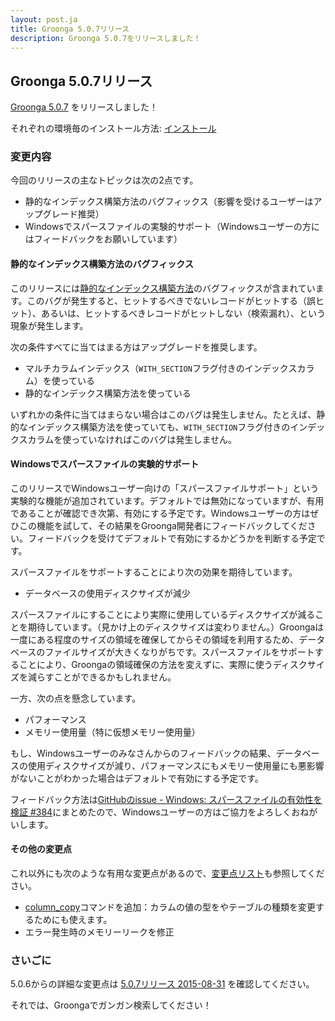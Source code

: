 ```yaml
---
layout: post.ja
title: Groonga 5.0.7リリース
description: Groonga 5.0.7をリリースしました！
---
```


## Groonga 5.0.7リリース

[Groonga 5.0.7](/ja/docs/news.html#release-5-0-7) をリリースしました！

それぞれの環境毎のインストール方法: [インストール](/ja/docs/install.html)

### 変更内容

今回のリリースの主なトピックは次の2点です。

  * 静的なインデックス構築方法のバグフィックス（影響を受けるユーザーはアップグレード推奨）
  * Windowsでスパースファイルの実験的サポート（Windowsユーザーの方にはフィードバックをお願いしています）

#### 静的なインデックス構築方法のバグフィックス

このリリースには[静的なインデックス構築方法](http://groonga.org/ja/docs/reference/indexing.html#offline-index-construction)のバグフィックスが含まれています。このバグが発生すると、ヒットするべきでないレコードがヒットする（誤ヒット）、あるいは、ヒットするべきレコードがヒットしない（検索漏れ）、という現象が発生します。

次の条件すべてに当てはまる方はアップグレードを推奨します。

  * マルチカラムインデックス（`WITH_SECTION`フラグ付きのインデックスカラム）を使っている
  * 静的なインデックス構築方法を使っている

いずれかの条件に当てはまらない場合はこのバグは発生しません。たとえば、静的なインデックス構築方法を使っていても、`WITH_SECTION`フラグ付きのインデックスカラムを使っていなければこのバグは発生しません。

#### Windowsでスパースファイルの実験的サポート

このリリースでWindowsユーザー向けの「スパースファイルサポート」という実験的な機能が追加されています。デフォルトでは無効になっていますが、有用であることが確認でき次第、有効にする予定です。Windowsユーザーの方はぜひこの機能を試して、その結果をGroonga開発者にフィードバックしてください。フィードバックを受けてデフォルトで有効にするかどうかを判断する予定です。

スパースファイルをサポートすることにより次の効果を期待しています。

  * データベースの使用ディスクサイズが減少

スパースファイルにすることにより実際に使用しているディスクサイズが減ることを期待しています。（見かけ上のディスクサイズは変わりません。）Groongaは一度にある程度のサイズの領域を確保してからその領域を利用するため、データベースのファイルサイズが大きくなりがちです。スパースファイルをサポートすることにより、Groongaの領域確保の方法を変えずに、実際に使うディスクサイズを減らすことができるかもしれません。

一方、次の点を懸念しています。

  * パフォーマンス
  * メモリー使用量（特に仮想メモリー使用量）

もし、Windowsユーザーのみなさんからのフィードバックの結果、データベースの使用ディスクサイズが減り、パフォーマンスにもメモリー使用量にも悪影響がないことがわかった場合はデフォルトで有効にする予定です。

フィードバック方法は[GitHubのissue -  Windows: スパースファイルの有効性を検証 #384](https://github.com/groonga/groonga/issues/384)にまとめたので、Windowsユーザーの方はご協力をよろしくおねがいします。

#### その他の変更点

これ以外にも次のような有用な変更点があるので、[変更点リスト](/ja/docs/news.html#release-5-0-7)も参照してください。

  * [column_copy](http://groonga.org/ja/docs/reference/commands/column_copy.html)コマンドを追加：カラムの値の型をやテーブルの種類を変更するためにも使えます。
  * エラー発生時のメモリーリークを修正

### さいごに

5.0.6からの詳細な変更点は [5.0.7リリース 2015-08-31](/ja/docs/news.html#release-5-0-7) を確認してください。

それでは、Groongaでガンガン検索してください！
